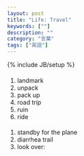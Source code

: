```yaml
---
layout: post
title: "Life: Travel"
keywords: [""]
description: ""
category: "言葉"
tags: ["英語"]
---
```

{% include JB/setup %}

####
1. landmark
2. unpack
3. pack up
4. road trip
5. ruin
6. ride

####
1. standby for the plane
2. diarrhea trail
3. look over: 



